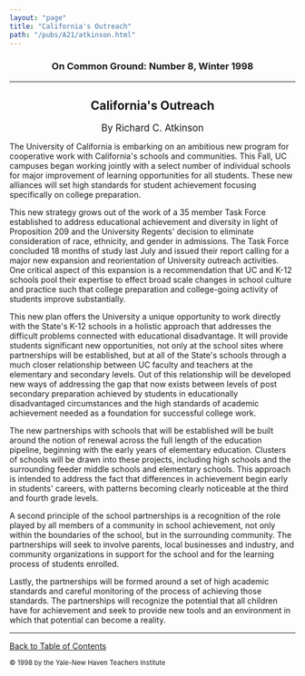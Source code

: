 ```yaml
---
layout: "page"
title: "California's Outreach"
path: "/pubs/A21/atkinson.html"
---
```

<main>
<h3 align="CENTER">On Common Ground: Number 8, Winter 1998</h3>
<hr/>
<h2 align="CENTER">California's Outreach</h2>
<p align="CENTER"><big>By Richard C. Atkinson</big></p>
<p>The University of California is embarking on an ambitious new program for cooperative work with California's schools and communities.  This Fall, UC campuses began working jointly with a select number of individual schools for major improvement of learning opportunities for all students.  These new alliances will set high standards for student achievement focusing specifically on college preparation.</p>
<p>This new strategy grows out of the work of a 35 member Task Force established to address educational achievement and diversity in light of Proposition 209 and the University Regents' decision to eliminate consideration of race, ethnicity, and gender in admissions.  The Task Force concluded 18 months of study last July and issued their report calling for a major new expansion and reorientation of University outreach activities.  One critical aspect of this expansion is a recommendation that UC and K-12 schools pool their expertise to effect broad scale changes in school culture and practice such that college preparation and college-going activity of students improve substantially.</p>
<p>This new plan offers the University a unique opportunity to work directly with the State's K-12 schools in a holistic approach that addresses the difficult problems connected with educational disadvantage.  It will provide students significant new opportunities, not only at the school sites where partnerships will be established, but at all of the  State's schools through a much closer relationship between UC faculty and teachers at the elementary and secondary levels.  Out of this relationship will be developed new ways of addressing the gap that now exists between levels of post secondary preparation achieved by students in educationally disadvantaged circumstances and the high standards of academic achievement needed as a foundation for successful college work.</p>
<p>The new partnerships with schools that will be established will be built around the notion of renewal across the full length of the education pipeline, beginning with the early years of elementary education.  Clusters of schools will be drawn into these projects, including high schools and the surrounding feeder middle schools and elementary schools.  This approach is intended to address the fact that differences in achievement begin early in students' careers, with patterns becoming clearly noticeable at the third and fourth grade levels.</p>
<p>A second principle of the school partnerships is a recognition of the role played by all members of a community in school achievement, not only within the boundaries of the school, but in the surrounding community.  The partnerships will seek to involve parents, local businesses and industry, and community organizations in support for the school and for the learning process of students enrolled.</p>
<p>Lastly, the partnerships will be formed around a set of high academic standards and careful monitoring of the process of achieving those standards.  The partnerships  will recognize the potential that all children have for achievement and seek to provide new tools and an environment in which that potential can become a reality.</p>
<hr/>
<p><a href=".\">Back to Table of Contents</a></p>
<p><small>© 1998 by the Yale-New Haven Teachers Institute</small></p>
</main>